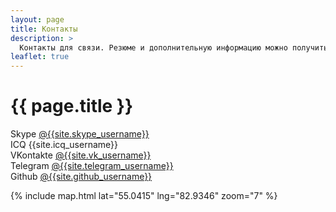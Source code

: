 ```yaml
---
layout: page
title: Контакты
description: >
  Контакты для связи. Резюме и дополнительную информацию можно получить, связавшись со мной.
leaflet: true
---
```


# {{ page.title }}


Skype [@{{site.skype_username}}](skype:{{site.skype_username}}?chat)  
ICQ {{site.icq_username}}  
VKontakte [@{{site.vk_username}}](https://vk.com/{{site.vk_username}})  
Telegram [@{{site.telegram_username}}](https://t.me/{{site.telegram_username}})  
Github [@{{site.github_username}}](https://github.com/{{site.github_username}})

{% include map.html lat="55.0415" lng="82.9346" zoom="7" %}
